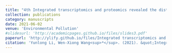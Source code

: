 ```yaml
---
title: "4th Integrated transcriptomics and proteomics revealed the distinct toxicological effects of multi-metal contamination on oysters"
collection: publications
category: manuscripts
date: 2021-06-02
venue: 'Environmental Pollution'
#slidesurl: 'http://academicpages.github.io/files/slides3.pdf'
paperurl: 'http://ylify.github.io/files/Integrated transcriptomics and proteomics revealed the distinct toxicological effects of multi-metal contamination on oysters.pdf'
citation: 'Yunlong Li, Wen-Xiong Wang<sup>*</sup>. (2021). &quot;Integrated transcriptomics and proteomics revealed the distinct toxicological effects of multi-metal contamination on oysters.&quot; <i>Environmental Pollution</i>. 284: 117533. doi: 10.1016/j.envpol.2021.117533'
---
```

